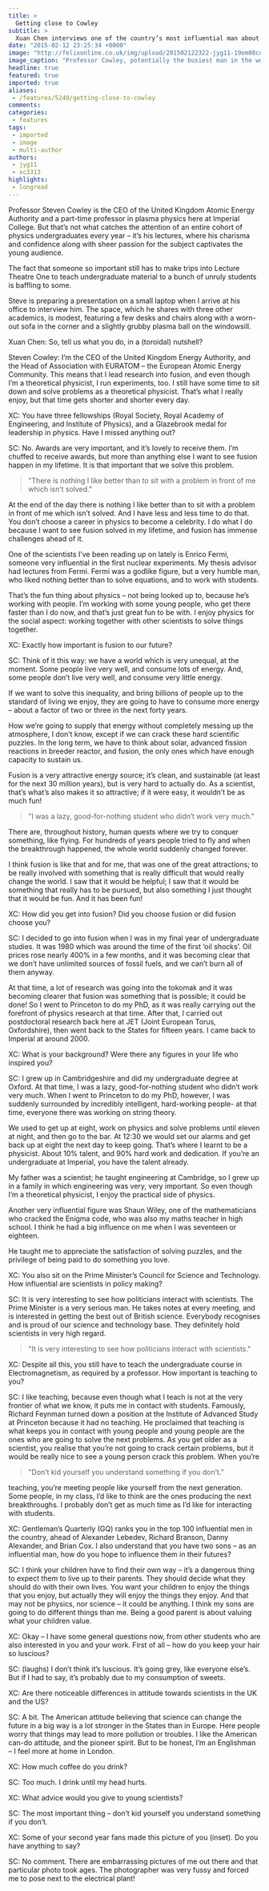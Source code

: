 ```yaml
---
title: >
  Getting close to Cowley
subtitle: >
  Xuan Chen interviews one of the country’s most influential man about science, energy and how he maintains his hair
date: "2015-02-12 23:25:34 +0000"
image: "http://felixonline.co.uk/img/upload/201502122322-jyg11-19om08cowley.jpg"
image_caption: "Professor Cowley, potentially the busiest man in the world, pauses to use a blackboard. inset: the fandom is strong with this one"
headline: true
featured: true
imported: true
aliases:
 - /features/5249/getting-close-to-cowley
comments:
categories:
 - features
tags:
 - imported
 - image
 - multi-author
authors:
 - jyg11
 - xc3313
highlights:
 - longread
---
```


Professor Steven Cowley is the CEO of the United Kingdom Atomic Energy Authority and a part-time professor in plasma physics here at Imperial College. But that’s not what catches the attention of an entire cohort of physics undergraduates every year – it’s his lectures, where his charisma and confidence along with sheer passion for the subject captivates the young audience.

The fact that someone so important still has to make trips into Lecture Theatre One to teach undergraduate material to a bunch of unruly students is baffling to some.

Steve is preparing a presentation on a small laptop when I arrive at his office to interview him. The space, which he shares with three other academics, is modest, featuring a few desks and chairs along with a worn-out sofa in the corner and a slightly grubby plasma ball on the windowsill.

Xuan Chen: So, tell us what you do, in a (toroidal) nutshell?

Steven Cowley: I’m the CEO of the United Kingdom Energy Authority, and the Head of Association with EURATOM – the European Atomic Energy Community. This means that I lead research into fusion, and even though I’m a theoretical physicist, I run experiments, too. I still have some time to sit down and solve problems as a theoretical physicist. That’s what I really enjoy, but that time gets shorter and shorter every day.

XC: You have three fellowships (Royal Society, Royal Academy of Engineering, and Institute of Physics), and a Glazebrook medal for leadership in physics. Have I missed anything out?

SC: No. Awards are very important, and it’s lovely to receive them. I’m chuffed to receive awards, but more than anything else I want to see fusion happen in my lifetime. It is that important that we solve this problem.

> "There is nothing I like better than to sit with a problem in front of me which isn’t solved."

At the end of the day there is nothing I like better than to sit with a problem in front of me which isn’t solved. And I have less and less time to do that. You don’t choose a career in physics to become a celebrity. I do what I do because I want to see fusion solved in my lifetime, and fusion has immense challenges ahead of it.

One of the scientists I’ve been reading up on lately is Enrico Fermi, someone very influential in the first nuclear experiments. My thesis advisor had lectures from Fermi. Fermi was a godlike figure, but a very humble man, who liked nothing better than to solve equations, and to work with students.

That’s the fun thing about physics – not being looked up to, because he’s working with people. I’m working with some young people, who get there faster than I do now, and that’s just great fun to be with. I enjoy physics for the social aspect: working together with other scientists to solve things together.

XC: Exactly how important is fusion to our future?

SC: Think of it this way: we have a world which is very unequal, at the moment. Some people live very well, and consume lots of energy. And, some people don’t live very well, and consume very little energy.

If we want to solve this inequality, and bring billions of people up to the standard of living we enjoy, they are going to have to consume more energy – about a factor of two or three in the next forty years.

How we’re going to supply that energy without completely messing up the atmosphere, I don’t know, except if we can crack these hard scientific puzzles. In the long term, we have to think about solar, advanced fission reactions in breeder reactor, and fusion, the only ones which have enough capacity to sustain us.

Fusion is a very attractive energy source; it’s clean, and sustainable (at least for the next 30 million years), but is very hard to actually do. As a scientist, that’s what’s also makes it so attractive; if it were easy, it wouldn’t be as much fun!

> "I was a lazy, good-for-nothing student who didn’t work very much."

There are, throughout history, human quests where we try to conquer something, like flying. For hundreds of years people tried to fly and when the breakthrough happened, the whole world suddenly changed forever.

I think fusion is like that and for me, that was one of the great attractions; to be really involved with something that is really difficult that would really change the world. I saw that it would be helpful; I saw that it would be something that really has to be pursued, but also something I just thought that it would be fun. And it has been fun!

XC: How did you get into fusion? Did you choose fusion or did fusion choose you?

SC: I decided to go into fusion when I was in my final year of undergraduate studies. It was 1980 which was around the time of the first ‘oil shocks’. Oil prices rose nearly 400% in a few months, and it was becoming clear that we don’t have unlimited sources of fossil fuels, and we can’t burn all of them anyway.

At that time, a lot of research was going into the tokomak and it was becoming clearer that fusion was something that is possible; it could be done! So I went to Princeton to do my PhD, as it was really carrying out the forefront of physics research at that time. After that, I carried out postdoctoral research back here at JET (Joint European Torus, Oxfordshire), then went back to the States for fifteen years. I came back to Imperial at around 2000.

XC: What is your background? Were there any figures in your life who inspired you?

SC: I grew up in Cambridgeshire and did my undergraduate degree at Oxford. At that time, I was a lazy, good-for-nothing student who didn’t work very much. When I went to Princeton to do my PhD, however, I was suddenly surrounded by incredibly intelligent, hard-working people- at that time, everyone there was working on string theory.

We used to get up at eight, work on physics and solve problems until eleven at night, and then go to the bar. At 12:30 we would set our alarms and get back up at eight the next day to keep going. That’s where I learnt to be a physicist. About 10% talent, and 90% hard work and dedication. If you’re an undergraduate at Imperial, you have the talent already.

My father was a scientist; he taught engineering at Cambridge, so I grew up in a family in which engineering was very, very important. So even though I’m a theoretical physicist, I enjoy the practical side of physics.

Another very influential figure was Shaun Wiley, one of the mathematicians who cracked the Enigma code, who was also my maths teacher in high school. I think he had a big influence on me when I was seventeen or eighteen.

He taught me to appreciate the satisfaction of solving puzzles, and the privilege of being paid to do something you love.

XC: You also sit on the Prime Minister’s Council for Science and Technology. How influential are scientists in policy making?

SC: It is very interesting to see how politicians interact with scientists. The Prime Minister is a very serious man. He takes notes at every meeting, and is interested in getting the best out of British science. Everybody recognises and is proud of our science and technology base. They definitely hold scientists in very high regard.

> "It is very interesting to see how politicians interact with scientists."

XC: Despite all this, you still have to teach the undergraduate course in Electromagnetism, as required by a professor. How important is teaching to you?

SC: I like teaching, because even though what I teach is not at the very frontier of what we know, it puts me in contact with students. Famously, Richard Feynman turned down a position at the Institute of Advanced Study at Princeton because it had no teaching. He proclaimed that teaching is what keeps you in contact with young people and young people are the ones who are going to solve the next problems. As you get older as a scientist, you realise that you’re not going to crack certain problems, but it would be really nice to see a young person crack this problem. When you’re

> "Don’t kid yourself you understand something if you don’t.”

teaching, you’re meeting people like yourself from the next generation. Some people, in my class, I’d like to think are the ones producing the next breakthroughs. I probably don’t get as much time as I’d like for interacting with students.

XC: Gentleman’s Quarterly (GQ) ranks you in the top 100 influential men in the country, ahead of Alexander Lebedev, Richard Branson, Danny Alexander, and Brian Cox. I also understand that you have two sons – as an influential man, how do you hope to influence them in their futures?

SC: I think your children have to find their own way – it’s a dangerous thing to expect them to live up to their parents. They should decide what they should do with their own lives. You want your children to enjoy the things that you enjoy, but actually they will enjoy the things they enjoy. And that may not be physics, nor science – it could be anything. I think my sons are going to do different things than me. Being a good parent is about valuing what your children value.

XC: Okay – I have some general questions now, from other students who are also interested in you and your work. First of all – how do you keep your hair so luscious?

SC: (laughs) I don’t think it’s luscious. It’s going grey, like everyone else’s. But if I had to say, it’s probably due to my consumption of sweets.

XC: Are there noticeable differences in attitude towards scientists in the UK and the US?

SC: A bit. The American attitude believing that science can change the future in a big way is a lot stronger in the States than in Europe. Here people worry that things may lead to more pollution or troubles. I like the American can-do attitude, and the pioneer spirit. But to be honest, I’m an Englishman – I feel more at home in London.

XC: How much coffee do you drink?

SC: Too much. I drink until my head hurts.

XC: What advice would you give to young scientists?

SC: The most important thing – don’t kid yourself you understand something if you don’t.

XC: Some of your second year fans made this picture of you (inset). Do you have anything to say?

SC: No comment. There are embarrassing pictures of me out there and that particular photo took ages. The photographer was very fussy and forced me to pose next to the electrical plant!
